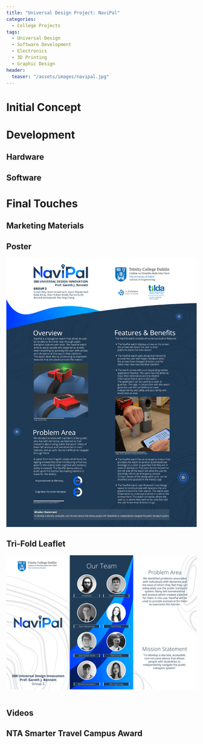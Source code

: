 ```yaml
---
title: "Universal Design Project: NaviPal"
categories:
  - College Projects
tags:
  - Universal Design
  - Software Development
  - Electronics
  - 3D Printing
  - Graphic Design
header:
  teaser: "/assets/images/navipal.jpg"
---
```


# Initial Concept

# Development
## Hardware
## Software

# Final Touches

## Marketing Materials

## Poster
<img src="/assets/images/navipal-poster.png" alt="">

## Tri-Fold Leaflet
<img src="/assets/images/navipal-leaflet-1.png" alt="">
<img src="/assets/images/navipal-leaflet-2" alt="">

## Videos

## NTA Smarter Travel Campus Award
<object data="/assets/documents/Smarter-Travel-Campus-Awards-Finalists-Certificate.pdf" width="1000" height="1000" type='application/pdf'></object>
